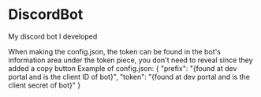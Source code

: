 # DiscordBot
My discord bot I developed

When making the config.json, the token can be found in the bot's information area under the token piece, you don't need to reveal since they added a copy button
Example of config.json:
{
  "prefix": "{found at dev portal and is the client ID of bot}",
  "token": "{found at dev portal and is the client secret of bot}"
}
